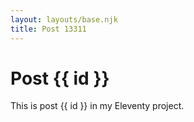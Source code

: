 ```yaml
---
layout: layouts/base.njk
title: Post 13311
---
```


# Post {{ id }}

This is post {{ id }} in my Eleventy project.
